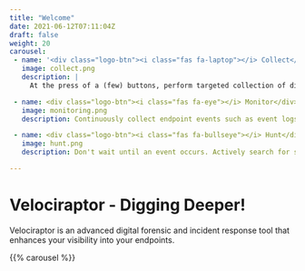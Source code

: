 ```yaml
---
title: "Welcome"
date: 2021-06-12T07:11:04Z
draft: false
weight: 20
carousel:
 - name: '<div class="logo-btn"><i class="fas fa-laptop"></i> Collect</div>'
   image: collect.png
   description: |
     At the press of a (few) buttons, perform targeted collection of digital forensic evidence simultaneously across your endpoints, with speed and precision.

 - name: <div class="logo-btn"><i class="fas fa-eye"></i> Monitor</div>
   image: monitoring.png
   description: Continuously collect endpoint events such as event logs, file modifications and process execution. Centrally store events indefinitely for historical review and analysis.

 - name: <div class="logo-btn"><i class="fas fa-bullseye"></i> Hunt</div>
   image: hunt.png
   description: Don't wait until an event occurs. Actively search for suspicious activities using our library of forensic artifacts, then customize to your specific threat hunting needs.

---
```


# Velociraptor - Digging Deeper!

Velociraptor is an advanced digital forensic and incident response
tool that enhances your visibility into your endpoints.


{{% carousel %}}
